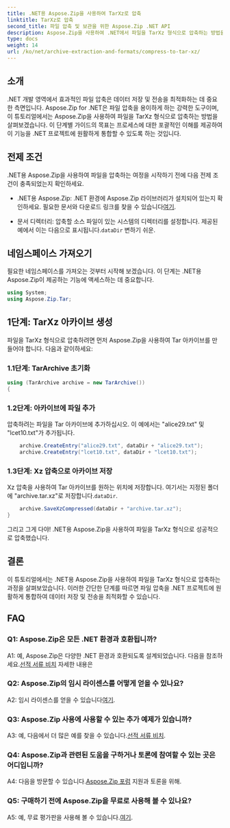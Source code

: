```yaml
---
title: .NET용 Aspose.Zip을 사용하여 TarXz로 압축
linktitle: TarXz로 압축
second_title: 파일 압축 및 보관을 위한 Aspose.Zip .NET API
description: Aspose.Zip을 사용하여 .NET에서 파일을 TarXz 형식으로 압축하는 방법을 알아보세요. 효율적인 파일 저장 및 전송을 위한 단계별 가이드를 따르세요.
type: docs
weight: 14
url: /ko/net/archive-extraction-and-formats/compress-to-tar-xz/
---
```

## 소개

.NET 개발 영역에서 효과적인 파일 압축은 데이터 저장 및 전송을 최적화하는 데 중요한 측면입니다. Aspose.Zip for .NET은 파일 압축을 용이하게 하는 강력한 도구이며, 이 튜토리얼에서는 Aspose.Zip을 사용하여 파일을 TarXz 형식으로 압축하는 방법을 살펴보겠습니다. 이 단계별 가이드의 목표는 프로세스에 대한 포괄적인 이해를 제공하여 이 기능을 .NET 프로젝트에 원활하게 통합할 수 있도록 하는 것입니다.

## 전제 조건

.NET용 Aspose.Zip을 사용하여 파일을 압축하는 여정을 시작하기 전에 다음 전제 조건이 충족되었는지 확인하세요.

-  .NET용 Aspose.Zip: .NET 환경에 Aspose.Zip 라이브러리가 설치되어 있는지 확인하세요. 필요한 문서와 다운로드 링크를 찾을 수 있습니다[여기](https://reference.aspose.com/zip/net/).

-  문서 디렉터리: 압축할 소스 파일이 있는 시스템의 디렉터리를 설정합니다. 제공된 예에서 이는 다음으로 표시됩니다.`dataDir` 변하기 쉬운.

## 네임스페이스 가져오기

필요한 네임스페이스를 가져오는 것부터 시작해 보겠습니다. 이 단계는 .NET용 Aspose.Zip이 제공하는 기능에 액세스하는 데 중요합니다.

```csharp
using System;
using Aspose.Zip.Tar;
```

## 1단계: TarXz 아카이브 생성

파일을 TarXz 형식으로 압축하려면 먼저 Aspose.Zip을 사용하여 Tar 아카이브를 만들어야 합니다. 다음과 같이하세요:

### 1.1단계: TarArchive 초기화

```csharp
using (TarArchive archive = new TarArchive())
{
```

### 1.2단계: 아카이브에 파일 추가

압축하려는 파일을 Tar 아카이브에 추가하십시오. 이 예에서는 "alice29.txt" 및 "lcet10.txt"가 추가됩니다.

```csharp
    archive.CreateEntry("alice29.txt", dataDir + "alice29.txt");
    archive.CreateEntry("lcet10.txt", dataDir + "lcet10.txt");
```

### 1.3단계: Xz 압축으로 아카이브 저장

 Xz 압축을 사용하여 Tar 아카이브를 원하는 위치에 저장합니다. 여기서는 지정된 폴더에 "archive.tar.xz"로 저장합니다.`dataDir`.

```csharp
    archive.SaveXzCompressed(dataDir + "archive.tar.xz");
}
```

그리고 그게 다야! .NET용 Aspose.Zip을 사용하여 파일을 TarXz 형식으로 성공적으로 압축했습니다.

## 결론

이 튜토리얼에서는 .NET용 Aspose.Zip을 사용하여 파일을 TarXz 형식으로 압축하는 과정을 살펴보았습니다. 이러한 간단한 단계를 따르면 파일 압축을 .NET 프로젝트에 원활하게 통합하여 데이터 저장 및 전송을 최적화할 수 있습니다.

## FAQ

### Q1: Aspose.Zip은 모든 .NET 환경과 호환됩니까?

 A1: 예, Aspose.Zip은 다양한 .NET 환경과 호환되도록 설계되었습니다. 다음을 참조하세요.[선적 서류 비치](https://reference.aspose.com/zip/net/) 자세한 내용은

### Q2: Aspose.Zip의 임시 라이센스를 어떻게 얻을 수 있나요?

 A2: 임시 라이센스를 얻을 수 있습니다[여기](https://purchase.aspose.com/temporary-license/).

### Q3: Aspose.Zip 사용에 사용할 수 있는 추가 예제가 있습니까?

 A3: 예, 다음에서 더 많은 예를 찾을 수 있습니다.[선적 서류 비치](https://reference.aspose.com/zip/net/).

### Q4: Aspose.Zip과 관련된 도움을 구하거나 토론에 참여할 수 있는 곳은 어디입니까?

 A4: 다음을 방문할 수 있습니다.[Aspose.Zip 포럼](https://forum.aspose.com/c/zip/37) 지원과 토론을 위해.

### Q5: 구매하기 전에 Aspose.Zip을 무료로 사용해 볼 수 있나요?

 A5: 예, 무료 평가판을 사용해 볼 수 있습니다.[여기](https://releases.aspose.com/zip/net).